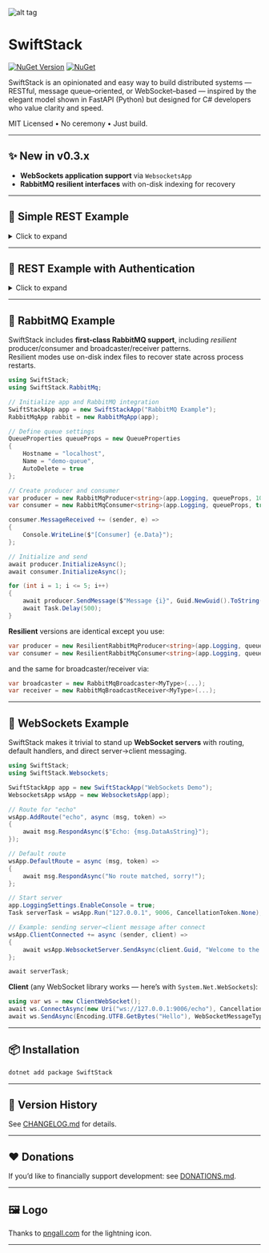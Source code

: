 ![alt tag](https://github.com/jchristn/swiftstack/blob/main/Assets/icon.ico?raw=true)

# SwiftStack

[![NuGet Version](https://img.shields.io/nuget/v/SwiftStack.svg?style=flat)](https://www.nuget.org/packages/SwiftStack/) [![NuGet](https://img.shields.io/nuget/dt/SwiftStack.svg)](https://www.nuget.org/packages/SwiftStack) 

SwiftStack is an opinionated and easy way to build distributed systems — RESTful, message queue–oriented, or WebSocket–based — inspired by the elegant model shown in FastAPI (Python) but designed for C# developers who value clarity and speed.

MIT Licensed • No ceremony • Just build.

---

## ✨ New in v0.3.x

- **WebSockets application support** via `WebsocketsApp`
- **RabbitMQ resilient interfaces** with on-disk indexing for recovery

---

## 🚀 Simple REST Example

<details>
<summary>Click to expand</summary>

```csharp
using SwiftStack;

class Program
{
    static async Task Main(string[] args)
    {
        SwiftStackApp app = new SwiftStackApp("My test application");

        app.Rest.Route("GET", "/", async (req) => "Hello world");

        app.Rest.Route("POST", "/loopback", async (req) => req.Data);

        app.Rest.Get("/search", async (req) =>
        {
            string query = req.Query["q"];
            if (string.IsNullOrEmpty(query)) query = "no query provided";
            int page = int.TryParse(req.Query["page"] as string, out int p) ? p : 1;

            return new
            {
                Query = query,
                Page = page,
                Message = $"Searching for '{query}' on page {page}"
            };
        });

        await app.Rest.Run();
    }
}
```
</details>

---

## 🔐 REST Example with Authentication

<details>
<summary>Click to expand</summary>

```csharp
using SwiftStack;

class Program
{
    static async Task Main(string[] args)
    {
        SwiftStackApp app = new SwiftStackApp("My secure app");
        app.Rest.AuthenticationRoute = AuthenticationRoute;

        app.Rest.Route("GET", "/authenticated", async (req) => "Hello, authenticated user", true);

        await app.Rest.Run();
    }

    static async Task<AuthResult> AuthenticationRoute(HttpContextBase ctx)
    {
        if (ctx.Request.Authorization?.Username == "user" &&
            ctx.Request.Authorization?.Password == "password")
        {
            ctx.Metadata = new { Authorized = true };
            return AuthResult.Permit();
        }
        return AuthResult.Deny();
    }
}
```
</details>

---

## 📨 RabbitMQ Example

SwiftStack includes **first-class RabbitMQ support**, including *resilient* producer/consumer and broadcaster/receiver patterns.  
Resilient modes use on-disk index files to recover state across process restarts.

```csharp
using SwiftStack;
using SwiftStack.RabbitMq;

// Initialize app and RabbitMQ integration
SwiftStackApp app = new SwiftStackApp("RabbitMQ Example");
RabbitMqApp rabbit = new RabbitMqApp(app);

// Define queue settings
QueueProperties queueProps = new QueueProperties
{
    Hostname = "localhost",
    Name = "demo-queue",
    AutoDelete = true
};

// Create producer and consumer
var producer = new RabbitMqProducer<string>(app.Logging, queueProps, 1024 * 1024);
var consumer = new RabbitMqConsumer<string>(app.Logging, queueProps, true);

consumer.MessageReceived += (sender, e) =>
{
    Console.WriteLine($"[Consumer] {e.Data}");
};

// Initialize and send
await producer.InitializeAsync();
await consumer.InitializeAsync();

for (int i = 1; i <= 5; i++)
{
    await producer.SendMessage($"Message {i}", Guid.NewGuid().ToString());
    await Task.Delay(500);
}
```

**Resilient** versions are identical except you use:

```csharp
var producer = new ResilientRabbitMqProducer<string>(app.Logging, queueProps, "./producer.idx", 1024 * 1024);
var consumer = new ResilientRabbitMqConsumer<string>(app.Logging, queueProps, "./consumer.idx", 4, true);
```

and the same for broadcaster/receiver via:

```csharp
var broadcaster = new RabbitMqBroadcaster<MyType>(...);
var receiver = new RabbitMqBroadcastReceiver<MyType>(...);
```

---

## 🔌 WebSockets Example

SwiftStack makes it trivial to stand up **WebSocket servers** with routing, default handlers, and direct server→client messaging.

```csharp
using SwiftStack;
using SwiftStack.Websockets;

SwiftStackApp app = new SwiftStackApp("WebSockets Demo");
WebsocketsApp wsApp = new WebsocketsApp(app);

// Route for "echo"
wsApp.AddRoute("echo", async (msg, token) =>
{
    await msg.RespondAsync($"Echo: {msg.DataAsString}");
});

// Default route
wsApp.DefaultRoute = async (msg, token) =>
{
    await msg.RespondAsync("No route matched, sorry!");
};

// Start server
app.LoggingSettings.EnableConsole = true;
Task serverTask = wsApp.Run("127.0.0.1", 9006, CancellationToken.None);

// Example: sending server→client message after connect
wsApp.ClientConnected += async (sender, client) =>
{
    await wsApp.WebsocketServer.SendAsync(client.Guid, "Welcome to the server!");
};

await serverTask;
```

**Client** (any WebSocket library works — here’s with `System.Net.WebSockets`):

```csharp
using var ws = new ClientWebSocket();
await ws.ConnectAsync(new Uri("ws://127.0.0.1:9006/echo"), CancellationToken.None);
await ws.SendAsync(Encoding.UTF8.GetBytes("Hello"), WebSocketMessageType.Text, true, CancellationToken.None);
```

---

## 📦 Installation

```bash
dotnet add package SwiftStack
```

---

## 📜 Version History

See [CHANGELOG.md](CHANGELOG.md) for details.

---

## ❤️ Donations

If you’d like to financially support development: see [DONATIONS.md](DONATIONS.md).

---

## 🖼 Logo

Thanks to [pngall.com](https://www.pngall.com/fast-png/download/92775/) for the lightning icon.

---
